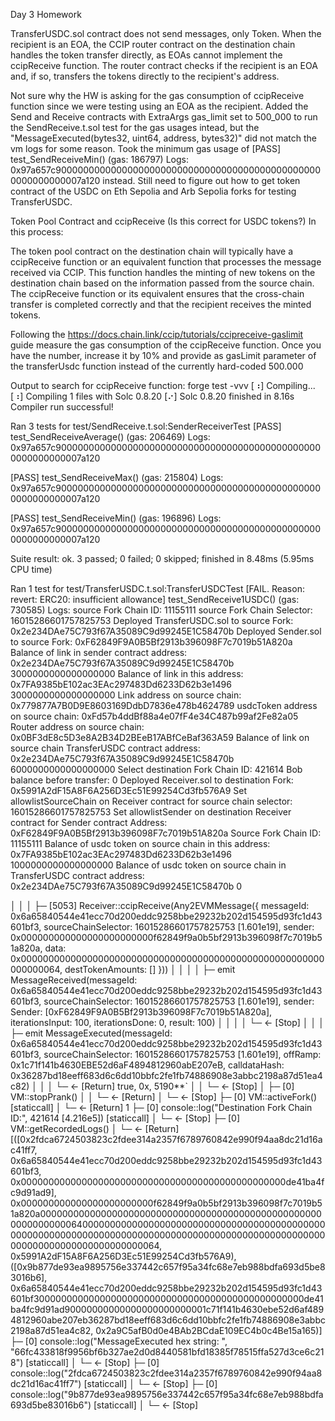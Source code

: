 Day 3 Homework

TransferUSDC.sol contract does not send messages, only Token.
When the recipient is an EOA, the CCIP router contract on the destination chain handles the token transfer directly, as EOAs cannot implement the ccipReceive function. The router contract checks if the recipient is an EOA and, if so, transfers the tokens directly to the recipient's address.

Not sure why the HW is asking for the gas consumption of ccipReceive function since we were testing using an EOA as the recipient. Added the Send and Receive contracts with ExtraArgs gas_limit set to 500_000 to run the SendReceive.t.sol test for the gas usages intead, but the "MessageExecuted(bytes32, uint64, address, bytes32)" did not match the vm logs for some reason. Took the minimum gas usage of [PASS] test_SendReceiveMin() (gas: 186797)
Logs:
  0x97a657c9000000000000000000000000000000000000000000000000000000000007a120 instead. 
Still need to figure out how to get token contract of the USDC on Eth Sepolia and Arb Sepolia forks for testing TransferUSDC.

Token Pool Contract and ccipReceive (Is this correct for USDC tokens?)
In this process:

The token pool contract on the destination chain will typically have a ccipReceive function or an equivalent function that processes the message received via CCIP. This function handles the minting of new tokens on the destination chain based on the information passed from the source chain.
The ccipReceive function or its equivalent ensures that the cross-chain transfer is completed correctly and that the recipient receives the minted tokens.

Following the https://docs.chain.link/ccip/tutorials/ccipreceive-gaslimit guide measure the gas consumption of the ccipReceive function. Once you have the number, increase it by 10% and provide as gasLimit parameter of the transferUsdc function instead of the currently hard-coded 500.000 

Output to search for ccipReceive function:
forge test -vvv
[⠰] Compiling...
[⠰] Compiling 1 files with Solc 0.8.20
[⠔] Solc 0.8.20 finished in 8.16s
Compiler run successful!

Ran 3 tests for test/SendReceive.t.sol:SenderReceiverTest
[PASS] test_SendReceiveAverage() (gas: 206469)
Logs:
  0x97a657c9000000000000000000000000000000000000000000000000000000000007a120

[PASS] test_SendReceiveMax() (gas: 215804)
Logs:
  0x97a657c9000000000000000000000000000000000000000000000000000000000007a120

[PASS] test_SendReceiveMin() (gas: 196896)
Logs:
  0x97a657c9000000000000000000000000000000000000000000000000000000000007a120

Suite result: ok. 3 passed; 0 failed; 0 skipped; finished in 8.48ms (5.95ms CPU time)

Ran 1 test for test/TransferUSDC.t.sol:TransferUSDCTest
[FAIL. Reason: revert: ERC20: insufficient allowance] test_SendReceive1USDC() (gas: 730585)
Logs:
  source Fork Chain ID: 11155111
  source Fork Chain Selector: 16015286601757825753
  Deployed TransferUSDC.sol to source Fork:  0x2e234DAe75C793f67A35089C9d99245E1C58470b
  Deployed Sender.sol to source Fork:  0xF62849F9A0B5Bf2913b396098F7c7019b51A820a
  Balance of link in sender contract address: 0x2e234DAe75C793f67A35089C9d99245E1C58470b 3000000000000000000
  Balance of link in this address: 0x7FA9385bE102ac3EAc297483Dd6233D62b3e1496 3000000000000000000
  Link address on source chain: 0x779877A7B0D9E8603169DdbD7836e478b4624789
  usdcToken address on source chain: 0xFd57b4ddBf88a4e07fF4e34C487b99af2Fe82a05
  Router address on source chain: 0x0BF3dE8c5D3e8A2B34D2BEeB17ABfCeBaf363A59
  Balance of link on source chain TransferUSDC contract address: 0x2e234DAe75C793f67A35089C9d99245E1C58470b 6000000000000000000
  Select destination Fork Chain ID: 421614
  Bob balance before transfer:  0
  Deployed Receiver.sol to destination Fork:  0x5991A2dF15A8F6A256D3Ec51E99254Cd3fb576A9
  Set allowlistSourceChain on Receiver contract for source chain selector: 16015286601757825753
  Set allowlistSender on destination Receiver contract for Sender contract Address: 0xF62849F9A0B5Bf2913b396098F7c7019b51A820a
  Source Fork Chain ID: 11155111
  Balance of usdc token on source chain in this address: 0x7FA9385bE102ac3EAc297483Dd6233D62b3e1496 1000000000000000000
  Balance of usdc token on source chain in TransferUSDC contract address: 0x2e234DAe75C793f67A35089C9d99245E1C58470b 0

 │   │   │   ├─ [5053] Receiver::ccipReceive(Any2EVMMessage({ messageId: 0x6a65840544e41ecc70d200eddc9258bbe29232b202d154595d93fc1d43601bf3, sourceChainSelector: 16015286601757825753 [1.601e19], sender: 0x000000000000000000000000f62849f9a0b5bf2913b396098f7c7019b51a820a, data: 0x0000000000000000000000000000000000000000000000000000000000000064, destTokenAmounts: [] }))
    │   │   │   │   ├─ emit MessageReceived(messageId: 0x6a65840544e41ecc70d200eddc9258bbe29232b202d154595d93fc1d43601bf3, sourceChainSelector: 16015286601757825753 [1.601e19], sender: Sender: [0xF62849F9A0B5Bf2913b396098F7c7019b51A820a], iterationsInput: 100, iterationsDone: 0, result: 100)
    │   │   │   │   └─ ← [Stop] 
    │   │   │   ├─ emit MessageExecuted(messageId: 0x6a65840544e41ecc70d200eddc9258bbe29232b202d154595d93fc1d43601bf3, sourceChainSelector: 16015286601757825753 [1.601e19], offRamp: 0x1c71f141b4630EBE52d6aF4894812960abE207eB, calldataHash: 0x36287bd18eeff683d6c6dd10bbfc2fe1fb74886908e3abbc2198a87d51ea4c82)
    │   │   │   └─ ← [Return] true, 0x, 5190**`
    │   │   └─ ← [Stop] 
    │   ├─ [0] VM::stopPrank()
    │   │   └─ ← [Return] 
    │   └─ ← [Stop] 
    ├─ [0] VM::activeFork() [staticcall]
    │   └─ ← [Return] 1
    ├─ [0] console::log("Destination Fork Chain ID:", 421614 [4.216e5]) [staticcall]
    │   └─ ← [Stop] 
    ├─ [0] VM::getRecordedLogs()
    │   └─ ← [Return] [([0x2fdca6724503823c2fdee314a2357f6789760842e990f94aa8dc21d16ac41ff7, 0x6a65840544e41ecc70d200eddc9258bbe29232b202d154595d93fc1d43601bf3, 0x000000000000000000000000000000000000000000000000de41ba4fc9d91ad9], 0x000000000000000000000000f62849f9a0b5bf2913b396098f7c7019b51a820a000000000000000000000000000000000000000000000000000000000000006400000000000000000000000000000000000000000000000000000000000000000000000000000000000000000000000000000000000000000000000000000064, 0x5991A2dF15A8F6A256D3Ec51E99254Cd3fb576A9), ([0x9b877de93ea9895756e337442c657f95a34fc68e7eb988bdfa693d5be83016b6], 0x6a65840544e41ecc70d200eddc9258bbe29232b202d154595d93fc1d43601bf3000000000000000000000000000000000000000000000000de41ba4fc9d91ad90000000000000000000000001c71f141b4630ebe52d6af4894812960abe207eb36287bd18eeff683d6c6dd10bbfc2fe1fb74886908e3abbc2198a87d51ea4c82, 0x2a9C5afB0d0e4BAb2BCdaE109EC4b0c4Be15a165)]
    ├─ [0] console::log("MessageExecuted hex string: ", "66fc433818f9956bf6b327ae2d0d8440581bfd18385f78515ffa527d3ce6c218") [staticcall]
    │   └─ ← [Stop] 
    ├─ [0] console::log("2fdca6724503823c2fdee314a2357f6789760842e990f94aa8dc21d16ac41ff7") [staticcall]
    │   └─ ← [Stop] 
    ├─ [0] console::log("9b877de93ea9895756e337442c657f95a34fc68e7eb988bdfa693d5be83016b6") [staticcall]
    │   └─ ← [Stop] 
  